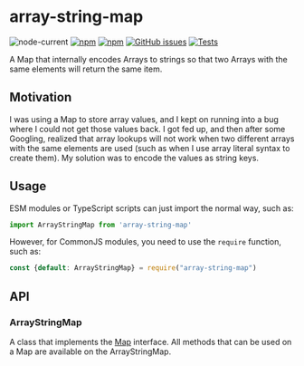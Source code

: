 # array-string-map

![node-current](https://img.shields.io/node/v/array-string-map)
[![npm](https://img.shields.io/npm/v/array-string-map)](https://www.npmjs.com/package/array-string-map)
[![npm](https://img.shields.io/npm/dt/array-string-map)](https://www.npmjs.com/package/array-string-map)
[![GitHub issues](https://img.shields.io/github/issues/PythonCoderAS/array-string-map)](https://github.com/PythonCoderAS/array-string-map/issues)
[![Tests](https://github.com/PythonCoderAS/array-string-map/actions/workflows/test.yml/badge.svg)](https://github.com/PythonCoderAS/array-string-map/actions/workflows/test.yml)

A Map that internally encodes Arrays to strings so that two Arrays with the same elements will return the same item.

## Motivation

I was using a Map to store array values, and I kept on running into a bug where I could not get those values back. I got
fed up, and then after some Googling, realized that array lookups will not work when two different arrays with the same
elements are used (such as when I use array literal syntax to create them). My solution was to encode the values as
string keys.

## Usage

ESM modules or TypeScript scripts can just import the normal way, such as:

```ts
import ArrayStringMap from 'array-string-map'
```

However, for CommonJS modules, you need to use the `require` function, such as:

```js
const {default: ArrayStringMap} = require("array-string-map")
```

## API

### ArrayStringMap

A class that implements the [Map](https://developer.mozilla.org/en-US/docs/Web/JavaScript/Reference/Global_Objects/Map)
interface. All methods that can be used on a Map are available on the ArrayStringMap.


